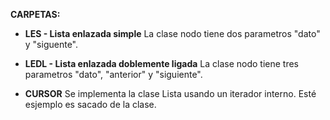 **CARPETAS:**
- **LES - Lista enlazada simple**
La clase nodo tiene dos parametros "dato" y "siguente".

- **LEDL - Lista enlazada doblemente ligada**
La clase nodo tiene tres parametros "dato", "anterior" y "siguiente".

- **CURSOR**
Se implementa la clase Lista usando un iterador interno. Esté esjemplo es sacado de la clase.
